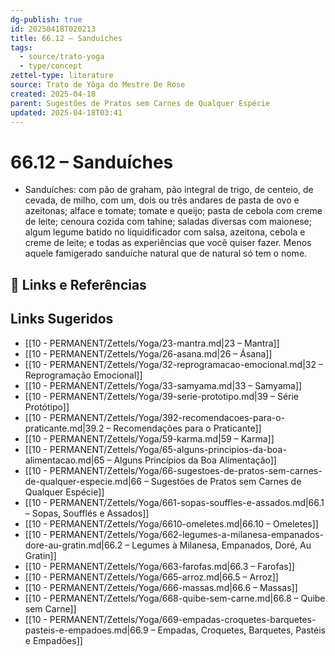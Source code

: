 ```yaml
---
dg-publish: true
id: 20250418T020213
title: 66.12 – Sanduíches
tags:
  - source/trato-yoga
  - type/concept
zettel-type: literature
source: Trato de Yôga do Mestre De Rose
created: 2025-04-18
parent: Sugestões de Pratos sem Carnes de Qualquer Espécie
updated: 2025-04-18T03:41
---
```


# 66.12 – Sanduíches

-  Sanduíches: com pão de graham, pão integral de trigo, de centeio, de cevada, de milho, com um, dois ou três andares de pasta de ovo e azeitonas; alface e tomate; tomate e queijo; pasta de cebola com creme de leite; cenoura cozida com tahine; saladas diversas com maionese; algum legume batido no liquidificador com salsa, azeitona, cebola e creme de leite; e todas as experiências que você quiser fazer. Menos aquele famigerado sanduíche natural que de natural só tem o nome.

## 🔗 Links e Referências

## Links Sugeridos

- [[10 - PERMANENT/Zettels/Yoga/23-mantra.md\|23 – Mantra]]
- [[10 - PERMANENT/Zettels/Yoga/26-asana.md\|26 – Ásana]]
- [[10 - PERMANENT/Zettels/Yoga/32-reprogramacao-emocional.md\|32 – Reprogramação Emocional]]
- [[10 - PERMANENT/Zettels/Yoga/33-samyama.md\|33 – Samyama]]
- [[10 - PERMANENT/Zettels/Yoga/39-serie-prototipo.md\|39 – Série Protótipo]]
- [[10 - PERMANENT/Zettels/Yoga/392-recomendacoes-para-o-praticante.md\|39.2 – Recomendações para o Praticante]]
- [[10 - PERMANENT/Zettels/Yoga/59-karma.md\|59 – Karma]]
- [[10 - PERMANENT/Zettels/Yoga/65-alguns-principios-da-boa-alimentacao.md\|65 – Alguns Princípios da Boa Alimentação]]
- [[10 - PERMANENT/Zettels/Yoga/66-sugestoes-de-pratos-sem-carnes-de-qualquer-especie.md\|66 – Sugestões de Pratos sem Carnes de Qualquer Espécie]]
- [[10 - PERMANENT/Zettels/Yoga/661-sopas-souffles-e-assados.md\|66.1 – Sopas, Soufflés e Assados]]
- [[10 - PERMANENT/Zettels/Yoga/6610-omeletes.md\|66.10 – Omeletes]]
- [[10 - PERMANENT/Zettels/Yoga/662-legumes-a-milanesa-empanados-dore-au-gratin.md\|66.2 – Legumes à Milanesa, Empanados, Doré, Au Gratin]]
- [[10 - PERMANENT/Zettels/Yoga/663-farofas.md\|66.3 – Farofas]]
- [[10 - PERMANENT/Zettels/Yoga/665-arroz.md\|66.5 – Arroz]]
- [[10 - PERMANENT/Zettels/Yoga/666-massas.md\|66.6 – Massas]]
- [[10 - PERMANENT/Zettels/Yoga/668-quibe-sem-carne.md\|66.8 – Quibe sem Carne]]
- [[10 - PERMANENT/Zettels/Yoga/669-empadas-croquetes-barquetes-pasteis-e-empadoes.md\|66.9 – Empadas, Croquetes, Barquetes, Pastéis e Empadões]]